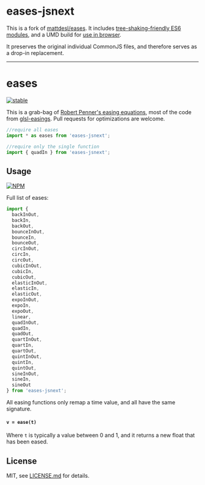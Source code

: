 # eases-jsnext

This is a fork of [mattdesl/eases](https://github.com/mattdesl/eases). It includes [tree-shaking-friendly ES6 modules](http://rollupjs.org), and a UMD build for [use in browser](http://jsfiddle.net/rich_harris/2npo8g95/).

It preserves the original individual CommonJS files, and therefore serves as a drop-in replacement.

---

# eases

[![stable](http://badges.github.io/stability-badges/dist/stable.svg)](http://github.com/badges/stability-badges)

This is a grab-bag of [Robert Penner's easing equations](http://www.robertpenner.com/easing/), most of the code from [glsl-easings](https://www.npmjs.org/package/glsl-easings). Pull requests for optimizations are welcome.

```js
//require all eases
import * as eases from 'eases-jsnext';

//require only the single function
import { quadIn } from 'eases-jsnext';
```

## Usage

[![NPM](https://nodei.co/npm/eases.png)](https://nodei.co/npm/eases/)

Full list of eases:

```js
import {
  backInOut,
  backIn,
  backOut,
  bounceInOut,
  bounceIn,
  bounceOut,
  circInOut,
  circIn,
  circOut,
  cubicInOut,
  cubicIn,
  cubicOut,
  elasticInOut,
  elasticIn,
  elasticOut,
  expoInOut,
  expoIn,
  expoOut,
  linear,
  quadInOut,
  quadIn,
  quadOut,
  quartInOut,
  quartIn,
  quartOut,
  quintInOut,
  quintIn,
  quintOut,
  sineInOut,
  sineIn,
  sineOut
} from 'eases-jsnext';
```

All easing functions only remap a time value, and all have the same signature.

#### ```v = ease(t)```

Where `t` is typically a value between 0 and 1, and it returns a new float that has been eased.

## License

MIT, see [LICENSE.md](http://github.com/mattdesl/eases/blob/master/LICENSE.md) for details.
